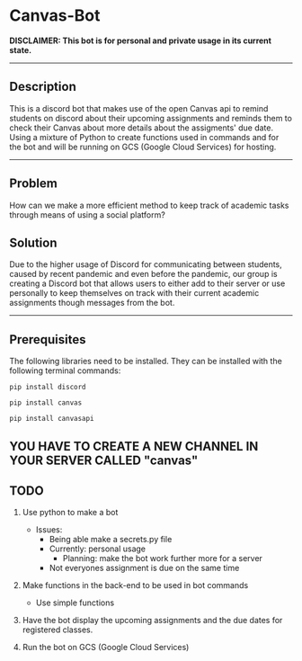 # Canvas-Bot

**DISCLAIMER:
This bot is for personal and private usage in its current state.**

---

## Description
This is a discord bot that makes use of the open Canvas api to remind students
on discord about their upcoming assignments and reminds them to check their
Canvas about more details about the assigments' due date. Using a mixture of
Python to create functions used in commands and for the bot and will be running
on GCS (Google Cloud Services) for hosting.

---
## Problem
How can we make a more efficient method to keep track of academic tasks through 
means of using a social platform?

## Solution
Due to the higher usage of Discord for communicating between students, caused by
recent pandemic and even before the pandemic, our group is creating a Discord bot 
that allows users to either add to their server or use  personally to keep 
themselves on track with their current academic assignments though messages from 
the bot.

---
## Prerequisites
The following libraries need to be installed. They can be installed with the following terminal commands:

`pip install discord`

`pip install canvas`

`pip install canvasapi`

**YOU HAVE TO CREATE A NEW CHANNEL IN YOUR SERVER CALLED "canvas"**
---
## TODO
1. Use python to make a bot
    - Issues:
        - Being able make a secrets.py file
        - Currently: personal usage
            - Planning: make the bot work further more for a server
        - Not everyones assignment is due on the same time

1. Make functions in the back-end to be used in bot commands
    - Use simple functions

1. Have the bot display the upcoming assignments and the due dates for registered
classes.

1. Run the bot on GCS (Google Cloud Services)